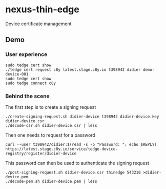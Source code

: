 # nexus-thin-edge
Device certificate management


## Demo

### User experience

```
sudo tedge cert show
./tedge cert request c8y latest.stage.c8y.io t398942 didier demo-device-001
sudo tedge cert show
sudo tedge connect c8y
```


### Behind the scene

The first step is to create a signing request

```
./create-signing-request.sh didier-device t398942 didier-device.key didier-device.csr
./decode-csr.sh didier-device.csr | less
```

Then one needs to request for a password

```
curl --user t398942/didier:$(read -s -p "Password: "; echo $REPLY) https://latest.stage.c8y.io/service/tedge-device-registry/register/didier-device
```

This password can then be used to authenticate the signing request

```
./post-signing-request.sh didier-device.csr thinedge 543210 >didier-device.pem
./decode-pem.sh didier-device.pem | less
```

